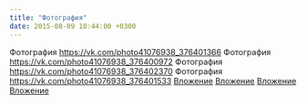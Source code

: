 ```yaml
---
title: "Фотография"
date: 2015-08-09 10:44:00 +0300
---
```


Фотография
<a class="vk-attach" href="https://vk.com/photo41076938_376401366">https://vk.com/photo41076938_376401366</a>
Фотография
<a class="vk-attach" href="https://vk.com/photo41076938_376400972">https://vk.com/photo41076938_376400972</a>
Фотография
<a class="vk-attach" href="https://vk.com/photo41076938_376402370">https://vk.com/photo41076938_376402370</a>
Фотография
<a class="vk-attach" href="https://vk.com/photo41076938_376401533">https://vk.com/photo41076938_376401533</a>
<a class="vk-attach" href="https://vk.com/photo41076938_376401366">Вложение</a>
<a class="vk-attach" href="https://vk.com/photo41076938_376400972">Вложение</a>
<a class="vk-attach" href="https://vk.com/photo41076938_376402370">Вложение</a>
<a class="vk-attach" href="https://vk.com/photo41076938_376401533">Вложение</a>
